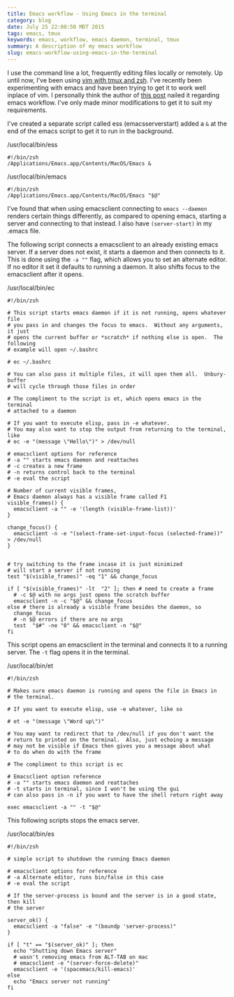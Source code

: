 ```yaml
---
title: Emacs workflow - Using Emacs in the terminal
category: blog
date: July 25 22:00:50 MDT 2015
tags: emacs, tmux
keywords: emacs, workflow, emacs daemon, terminal, tmux
summary: A description of my emacs workflow
slug: emacs-workflow-using-emacs-in-the-terminal
---
```


I use the command line a lot, frequently editing files locally or remotely. Up until now, I've been using [vim with tmux and zsh](vim-tmux-zsh.html). I've recently been experimenting with emacs and have been trying to get it to work well inplace of vim. I personally think the author of [this post](https://mjwall.com/blog/2013/10/04/how-i-use-emacs/) nailed it regarding emacs workflow. I've only made minor modifications to get it to suit my requirements.

I've created a separate script called ess (emacsserverstart) added a `&` at the end of the emacs script to get it to run in the background.

/usr/local/bin/ess

    #!/bin/zsh
    /Applications/Emacs.app/Contents/MacOS/Emacs &

/usr/local/bin/emacs

    #!/bin/zsh
    /Applications/Emacs.app/Contents/MacOS/Emacs "$@"

I've found that when using emacsclient connecting to `emacs --daemon` renders certain things differently, as compared to opening emacs, starting a server and connecting to that instead. I also have `(server-start)` in my .emacs file.

The following script connects a emacsclient to an already existing emacs server. If a server does not exist, it starts a daemon and then connects to it. This is done using the `-a ""` flag, which allows you to set an alternate editor. If no editor it set it defaults to running a daemon. It also shifts focus to the emacsclient after it opens.

/usr/local/bin/ec

    #!/bin/zsh

    # This script starts emacs daemon if it is not running, opens whatever file
    # you pass in and changes the focus to emacs.  Without any arguments, it just
    # opens the current buffer or *scratch* if nothing else is open.  The following
    # example will open ~/.bashrc

    # ec ~/.bashrc

    # You can also pass it multiple files, it will open them all.  Unbury-buffer
    # will cycle through those files in order

    # The compliment to the script is et, which opens emacs in the terminal
    # attached to a daemon

    # If you want to execute elisp, pass in -e whatever.
    # You may also want to stop the output from returning to the terminal, like
    # ec -e "(message \"Hello\")" > /dev/null

    # emacsclient options for reference
    # -a "" starts emacs daemon and reattaches
    # -c creates a new frame
    # -n returns control back to the terminal
    # -e eval the script

    # Number of current visible frames,
    # Emacs daemon always has a visible frame called F1
    visible_frames() {
      emacsclient -a "" -e '(length (visible-frame-list))'
    }

    change_focus() {
      emacsclient -n -e "(select-frame-set-input-focus (selected-frame))" > /dev/null
    }


    # try switching to the frame incase it is just minimized
    # will start a server if not running
    test "$(visible_frames)" -eq "1" && change_focus

    if [ "$(visible_frames)" -lt  "2" ]; then # need to create a frame
      # -c $@ with no args just opens the scratch buffer
      emacsclient -n -c "$@" && change_focus
    else # there is already a visible frame besides the daemon, so
      change_focus
      # -n $@ errors if there are no args
      test  "$#" -ne "0" && emacsclient -n "$@"
    fi


This script opens an emacsclient in the terminal and connects it to a running server. The `-t` flag opens it in the terminal.

/usr/local/bin/et

    #!/bin/zsh

    # Makes sure emacs daemon is running and opens the file in Emacs in
    # the terminal.

    # If you want to execute elisp, use -e whatever, like so

    # et -e "(message \"Word up\")"

    # You may want to redirect that to /dev/null if you don't want the
    # return to printed on the terminal.  Also, just echoing a message
    # may not be visible if Emacs then gives you a message about what
    # to do when do with the frame

    # The compliment to this script is ec

    # Emacsclient option reference
    # -a "" starts emacs daemon and reattaches
    # -t starts in terminal, since I won't be using the gui
    # can also pass in -n if you want to have the shell return right away

    exec emacsclient -a "" -t "$@"

This following scripts stops the emacs server.

/usr/local/bin/es

    #!/bin/zsh

    # simple script to shutdown the running Emacs daemon

    # emacsclient options for reference
    # -a Alternate editor, runs bin/false in this case
    # -e eval the script

    # If the server-process is bound and the server is in a good state, then kill
    # the server

    server_ok() {
      emacsclient -a "false" -e "(boundp 'server-process)"
    }

    if [ "t" == "$(server_ok)" ]; then
      echo "Shutting down Emacs server"
      # wasn't removing emacs from ALT-TAB on mac
      # emacsclient -e "(server-force-delete)"
      emacsclient -e '(spacemacs/kill-emacs)'
    else
      echo "Emacs server not running"
    fi
